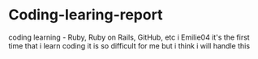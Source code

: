 # Coding-learing-report
coding learning - Ruby, Ruby on Rails, GitHub, etc
i Emilie04
it's the first time that i learn coding
it is so difficult for me
but i think i will handle this
